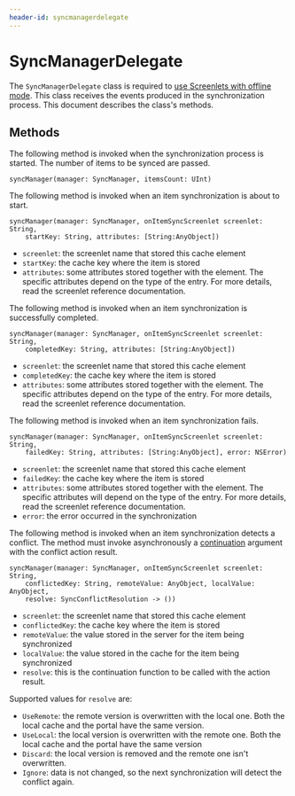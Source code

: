 ```yaml
---
header-id: syncmanagerdelegate
---
```


# SyncManagerDelegate

The `SyncManagerDelegate` class is required to 
[use Screenlets with offline mode](/docs/7-1/tutorials/-/knowledge_base/t/using-offline-mode-in-ios).
This class receives the events produced in the synchronization process. This 
document describes the class's methods. 

## Methods

The following method is invoked when the synchronization process is started. The 
number of items to be synced are passed.

    syncManager(manager: SyncManager, itemsCount: UInt)

The following method is invoked when an item synchronization is about to start.

    syncManager(manager: SyncManager, onItemSyncScreenlet screenlet: String, 
        startKey: String, attributes: [String:AnyObject])

- `screenlet`: the screenlet name that stored this cache element
- `startKey`: the cache key where the item is stored
- `attributes`: some attributes stored together with the element. The specific 
  attributes depend on the type of the entry. For more details, read the 
  screenlet reference documentation.

The following method is invoked when an item synchronization is successfully 
completed.

    syncManager(manager: SyncManager, onItemSyncScreenlet screenlet: String, 
        completedKey: String, attributes: [String:AnyObject])

- `screenlet`: the screenlet name that stored this cache element
- `completedKey`: the cache key where the item is stored
- `attributes`: some attributes stored together with the element. The specific 
  attributes depend on the type of the entry. For more details, read the 
  screenlet reference documentation.

The following method is invoked when an item synchronization fails.

    syncManager(manager: SyncManager, onItemSyncScreenlet screenlet: String, 
        failedKey: String, attributes: [String:AnyObject], error: NSError)

- `screenlet`: the screenlet name that stored this cache element
- `failedKey`: the cache key where the item is stored
- `attributes`: some attributes stored together with the element. The specific 
  attributes will depend on the type of the entry. For more details, read the 
  screenlet reference documentation.
- `error`: the error occurred in the synchronization

The following method is invoked when an item synchronization detects a conflict. 
The method must invoke asynchronously a 
[continuation](https://en.wikipedia.org/wiki/Continuation-passing_style) 
argument with the conflict action result.

    syncManager(manager: SyncManager, onItemSyncScreenlet screenlet: String, 
        conflictedKey: String, remoteValue: AnyObject, localValue: AnyObject, 
        resolve: SyncConflictResolution -> ())

- `screenlet`: the screenlet name that stored this cache element
- `conflictedKey`: the cache key where the item is stored
- `remoteValue`: the value stored in the server for the item being synchronized
- `localValue`: the value stored in the cache for the item being synchronized
- `resolve`: this is the continuation function to be called with the action 
  result. 

Supported values for `resolve` are:

- `UseRemote`: the remote version is overwritten with the local one. Both 
  the local cache and the portal have the same version.
- `UseLocal`: the local version is overwritten with the remote one. Both 
  the local cache and the portal have the same version
- `Discard`: the local version is removed and the remote one isn't 
  overwritten. 
- `Ignore`:  data is not changed, so the next synchronization will detect the 
  conflict again.
